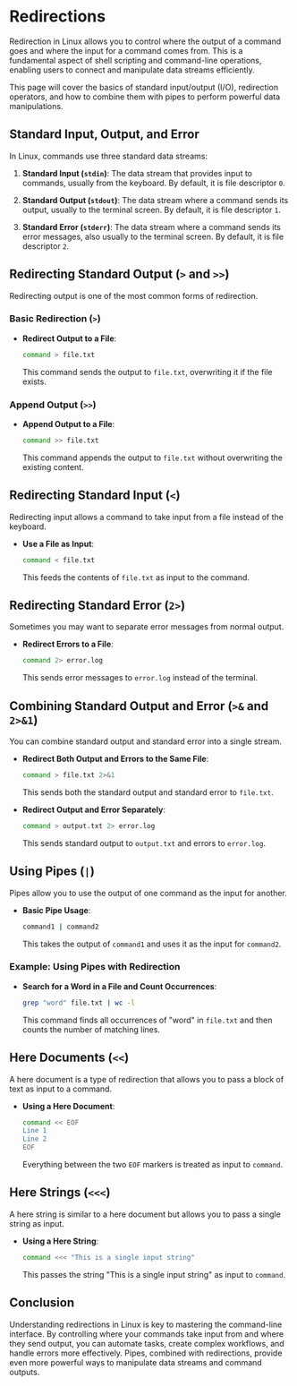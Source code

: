 # Redirections

Redirection in Linux allows you to control where the output of a command goes and where the input for a command comes from. This is a fundamental aspect of shell scripting and command-line operations, enabling users to connect and manipulate data streams efficiently.

This page will cover the basics of standard input/output (I/O), redirection operators, and how to combine them with pipes to perform powerful data manipulations.

## Standard Input, Output, and Error

In Linux, commands use three standard data streams:

1. **Standard Input (`stdin`)**: The data stream that provides input to commands, usually from the keyboard. By default, it is file descriptor `0`.
   
2. **Standard Output (`stdout`)**: The data stream where a command sends its output, usually to the terminal screen. By default, it is file descriptor `1`.
   
3. **Standard Error (`stderr`)**: The data stream where a command sends its error messages, also usually to the terminal screen. By default, it is file descriptor `2`.

## Redirecting Standard Output (`>` and `>>`)

Redirecting output is one of the most common forms of redirection.

### Basic Redirection (`>`)

- **Redirect Output to a File**:

    ```bash
    command > file.txt
    ```

    This command sends the output to `file.txt`, overwriting it if the file exists.

### Append Output (`>>`)

- **Append Output to a File**:

    ```bash
    command >> file.txt
    ```

    This command appends the output to `file.txt` without overwriting the existing content.

## Redirecting Standard Input (`<`)

Redirecting input allows a command to take input from a file instead of the keyboard.

- **Use a File as Input**:

    ```bash
    command < file.txt
    ```

    This feeds the contents of `file.txt` as input to the command.

## Redirecting Standard Error (`2>`)

Sometimes you may want to separate error messages from normal output.

- **Redirect Errors to a File**:

    ```bash
    command 2> error.log
    ```

    This sends error messages to `error.log` instead of the terminal.

## Combining Standard Output and Error (`>&` and `2>&1`)

You can combine standard output and standard error into a single stream.

- **Redirect Both Output and Errors to the Same File**:

    ```bash
    command > file.txt 2>&1
    ```

    This sends both the standard output and standard error to `file.txt`.

- **Redirect Output and Error Separately**:

    ```bash
    command > output.txt 2> error.log
    ```

    This sends standard output to `output.txt` and errors to `error.log`.

## Using Pipes (`|`)

Pipes allow you to use the output of one command as the input for another.

- **Basic Pipe Usage**:

    ```bash
    command1 | command2
    ```

    This takes the output of `command1` and uses it as the input for `command2`.

### Example: Using Pipes with Redirection

- **Search for a Word in a File and Count Occurrences**:

    ```bash
    grep "word" file.txt | wc -l
    ```

    This command finds all occurrences of "word" in `file.txt` and then counts the number of matching lines.

## Here Documents (`<<`)

A here document is a type of redirection that allows you to pass a block of text as input to a command.

- **Using a Here Document**:

    ```bash
    command << EOF
    Line 1
    Line 2
    EOF
    ```

    Everything between the two `EOF` markers is treated as input to `command`.

## Here Strings (`<<<`)

A here string is similar to a here document but allows you to pass a single string as input.

- **Using a Here String**:

    ```bash
    command <<< "This is a single input string"
    ```

    This passes the string "This is a single input string" as input to `command`.

## Conclusion

Understanding redirections in Linux is key to mastering the command-line interface. By controlling where your commands take input from and where they send output, you can automate tasks, create complex workflows, and handle errors more effectively. Pipes, combined with redirections, provide even more powerful ways to manipulate data streams and command outputs.
